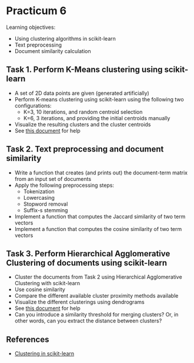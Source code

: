 Practicum 6
===========

Learning objectives:

  - Using clustering algorithms in scikit-learn
  - Text preprocessing
  - Document similarity calculation
  

## Task 1. Perform K-Means clustering using scikit-learn

  - A set of 2D data points are given (generated artificially)
  - Perform K-means clustering using scikit-learn using the following two configurations:
    * K=3, 10 iterations, and random centroid selection
    * K=6, 3 iterations, and providing the initial centroids manually
  - Visualize the resulting clusters and the cluster centroids
  - See [this document](scikit-learn.org/stable/modules/generated/sklearn.cluster.KMeans.html) for help


## Task 2. Text preprocessing and document similarity

  - Write a function that creates (and prints out) the document-term matrix from an input set of documents
  - Apply the following preprocessing steps:
    * Tokenization
    * Lowercasing
    * Stopword removal
    * Suffix-s stemming
  - Implement a function that computes the Jaccard similarity of two term vectors
  - Implement a function that computes the cosine similarity of two term vectors


## Task 3. Perform Hierarchical Agglomerative Clustering of documents using scikit-learn

  - Cluster the documents from Task 2 using Hierarchical Agglomerative Clustering with scikit-learn
  - Use cosine similarity
  - Compare the different available cluster proximity methods available
  - Visualize the different clusterings using dendrograms
  - See [this document](scikit-learn.org/stable/modules/generated/sklearn.cluster.AgglomerativeClustering.html) for help
  - Can you introduce a similarity threshold for merging clusters? Or, in other words, can you extract the distance between clusters? 
    

## References

  - [Clustering in scikit-learn](http://scikit-learn.org/stable/modules/clustering.html)
    